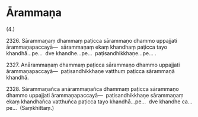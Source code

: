 # Ārammaṇa

(4.)

2326\. Sārammaṇaṃ dhammaṃ paṭicca sārammaṇo dhammo uppajjati ārammaṇapaccayā—  sārammaṇaṃ ekaṃ khandhaṃ paṭicca tayo khandhā…pe…  dve khandhe…pe…  paṭisandhikkhaṇe…pe… .

2327\. Anārammaṇaṃ dhammaṃ paṭicca sārammaṇo dhammo uppajjati ārammaṇapaccayā—  paṭisandhikkhaṇe vatthuṃ paṭicca sārammaṇā khandhā.

2328\. Sārammaṇañca anārammaṇañca dhammaṃ paṭicca sārammaṇo dhammo uppajjati ārammaṇapaccayā—  paṭisandhikkhaṇe sārammaṇaṃ ekaṃ khandhañca vatthuñca paṭicca tayo khandhā…pe…  dve khandhe ca…pe…  (Saṃkhittaṃ.)
